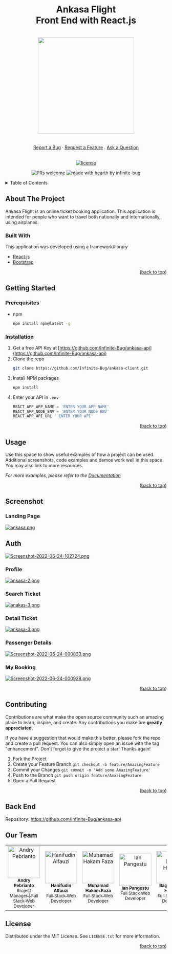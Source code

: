 <h1 align="center">Ankasa Flight<br>Front End with React.js</h1>

<br/>
<!-- PROJECT LOGO -->
<div align="center">
<img src="https://i.postimg.cc/SNnTh76n/illustration.png" align="center" width="300" height="auto" />
</div>

 <div align="center">
  <br />
  <br />
  <a href="https://github.com/dec0dOS/amazing-github-template/issues/new?assignees=&labels=bug&template=01_BUG_REPORT.md&title=bug%3A+">Report a Bug</a>
  ·
  <a href="https://github.com/dec0dOS/amazing-github-template/issues/new?assignees=&labels=enhancement&template=02_FEATURE_REQUEST.md&title=feat%3A+">Request a Feature</a>
  .
  <a href="https://github.com/dec0dOS/amazing-github-template/discussions">Ask a Question</a>
</div>

<div align="center">
<br />

[![license](https://img.shields.io/github/license/dec0dOS/amazing-github-template.svg?style=flat-square)](LICENSE)

[![PRs welcome](https://img.shields.io/badge/PRs-welcome-ff69b4.svg?style=flat-square)](https://github.com/Infinite-Bug)
[![made with hearth by infinite-bug](https://img.shields.io/badge/made%20with%20%E2%99%A5%20by-infinitebug-ff1414.svg?style=flat-square)](https://github.com/Infinite-Bug)
 </div>


<!-- TABLE OF CONTENTS -->
<details>
  <summary>Table of Contents</summary>
  <ol>
    <li>
      <a href="#about-the-project">About The Project</a>
      <ul>
        <li><a href="#built-with">Built With</a></li>
      </ul>
    </li>
    <li>
      <a href="#getting-started">Getting Started</a>
      <ul>
        <li><a href="#prerequisites">Prerequisites</a></li>
        <li><a href="#installation">Installation</a></li>
      </ul>
    </li>
    <li><a href="#screenshot">Screenshot</a></li>
    <li><a href="#contributing">Contributing</a></li>
            <li><a href="#back-end">Back End</a></li>
        <li><a href="#our-team">Our Team</a></li>
    <li><a href="#license">License</a></li>
  </ol>
</details>



<!-- ABOUT THE PROJECT -->
## About The Project

Ankasa Flight is an online ticket booking application. This application is intended for people who want to travel both nationally and internationally, using airplanes.

### Built With

This application was developed using a framework/library

* [React.js](https://reactjs.org/)
* [Bootstrap](https://getbootstrap.com)

<p align="right">(<a href="#top">back to top</a>)</p>

<!-- GETTING STARTED -->
## Getting Started

### Prerequisites

* npm
  ```sh
  npm install npm@latest -g
  ```

### Installation

1. Get a free API Key at [https://github.com/Infinite-Bug/ankasa-api](https://github.com/Infinite-Bug/ankasa-api)
2. Clone the repo
   ```sh
   git clone https://github.com/Infinite-Bug/ankasa-client.git
   ```
3. Install NPM packages
   ```sh
   npm install
   ```
4. Enter your API in `.env`
   ```js
   REACT_APP_APP_NAME = 'ENTER YOUR APP NAME'
   REACT_APP_NODE_ENV = 'ENTER YOUR NODE ENV'
   REACT_APP_API_URL ' ENTER YOUR API'
   ```

<p align="right">(<a href="#top">back to top</a>)</p>



<!-- USAGE EXAMPLES -->
## Usage

Use this space to show useful examples of how a project can be used. Additional screenshots, code examples and demos work well in this space. You may also link to more resources.

_For more examples, please refer to the [Documentation](https://example.com)_

<p align="right">(<a href="#top">back to top</a>)</p>

## Screenshot
### Landing Page
[![ankasa.png](https://i.postimg.cc/1RcWZg1L/ankasa.png)](https://postimg.cc/Hjn0wkx2)

## Auth
[![Screenshot-2022-06-24-102724.png](https://i.postimg.cc/5NjnFbr0/Screenshot-2022-06-24-102724.png)](https://postimg.cc/YhK15KMK)

### Profile
[![ankasa-2.png](https://i.postimg.cc/13g2P9Hw/ankasa-2.png)](https://postimg.cc/3kTnFQzx)

### Search Ticket
[![anakas-3.png](https://i.postimg.cc/nznDKhSD/anakas-3.png)](https://postimg.cc/xkF8nn2f)

### Detail Ticket
[![ankasa-3.png](https://i.postimg.cc/XqpXxGfp/ankasa-3.png)](https://postimg.cc/GTncmpSC)

### Passenger Details
[![Screenshot-2022-06-24-000833.png](https://i.postimg.cc/6QPQq5JK/Screenshot-2022-06-24-000833.png)](https://postimg.cc/d78FSFVN)

### My Booking
[![Screenshot-2022-06-24-000928.png](https://i.postimg.cc/VkGfZLNt/Screenshot-2022-06-24-000928.png)](https://postimg.cc/CR8pz0kM)

<p align="right">(<a href="#top">back to top</a>)</p>


<!-- CONTRIBUTING -->
## Contributing

Contributions are what make the open source community such an amazing place to learn, inspire, and create. Any contributions you make are **greatly appreciated**.

If you have a suggestion that would make this better, please fork the repo and create a pull request. You can also simply open an issue with the tag "enhancement".
Don't forget to give the project a star! Thanks again!

1. Fork the Project
2. Create your Feature Branch `git checkout -b feature/AmazingFeature`
3. Commit your Changes `git commit -m 'Add some AmazingFeature'`
4. Push to the Branch `git push origin feature/AmazingFeature`
5. Open a Pull Request

<p align="right">(<a href="#top">back to top</a>)</p>


## Back End
Repository: https://github.com/Infinite-Bug/ankasa-api

## Our Team

<center>
  <table>
    <tr>
      <td align="center">
        <a href="https://github.com/andry-pebrianto">
          <img width="100" src="https://avatars.githubusercontent.com/u/72940944?v=4" alt="Andry Pebrianto"><br/>
          <sub><b>Andry Pebrianto</b></sub> <br/>
          <sub>Project Manager | Full Stack Web Developer</sub>
        </a>
      </td>
      <td align="center">
        <a href="https://github.com/hanifudin0597">
          <img width="100" src="https://avatars.githubusercontent.com/u/47863909?v=4" alt="Hanifudin Alfauzi"><br/>
          <sub><b>Hanifudin Alfauzi</b></sub> <br/>
          <sub>Full Stack Web Developer</sub>
        </a>
      </td>
      <td align="center">
        <a href="https://github.com/hakamfaza">
          <img width="100" src="https://avatars.githubusercontent.com/u/75160713?v=4" alt="Muhamad Hakam Faza"><br/>
          <sub><b>Muhamad Hakam Faza</b></sub> <br/>
          <sub>Full Stack Web Developer</sub>
        </a>
      </td>
      <td align="center">
        <a href="https://github.com/rikakus">
          <img width="100" src="https://avatars.githubusercontent.com/u/59488349?v=4" alt="Ian Pangestu"><br/>
          <sub><b>Ian Pangestu</b></sub> <br/>
          <sub>Full Stack Web Developer</sub>
        </a>
      </td>
      <td align="center">
        <a href="https://github.com/bagus25dzikri06">
          <img width="100" src="https://avatars.githubusercontent.com/u/18045292?v=4" alt="Bagus Dzikri Hidayat"><br/>
          <sub><b>Bagus Dzikri Hidayat</b></sub> <br/>
          <sub>Full Stack Web Developer</sub>
        </a>
      </td>
    </tr>
  </table>
</center>

<!-- LICENSE -->
## License

Distributed under the MIT License. See `LICENSE.txt` for more information.

<p align="right">(<a href="#top">back to top</a>)</p>
